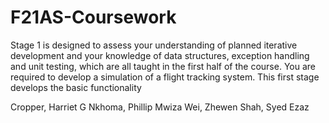 # F21AS-Coursework

Stage 1 is designed to assess your understanding of planned iterative development and your
knowledge of data structures, exception handling and unit testing, which are all taught in the
first half of the course. You are required to develop a simulation of a flight tracking system.
This first stage develops the basic functionality


Cropper, Harriet G
Nkhoma, Phillip Mwiza
Wei, Zhewen
Shah, Syed Ezaz
